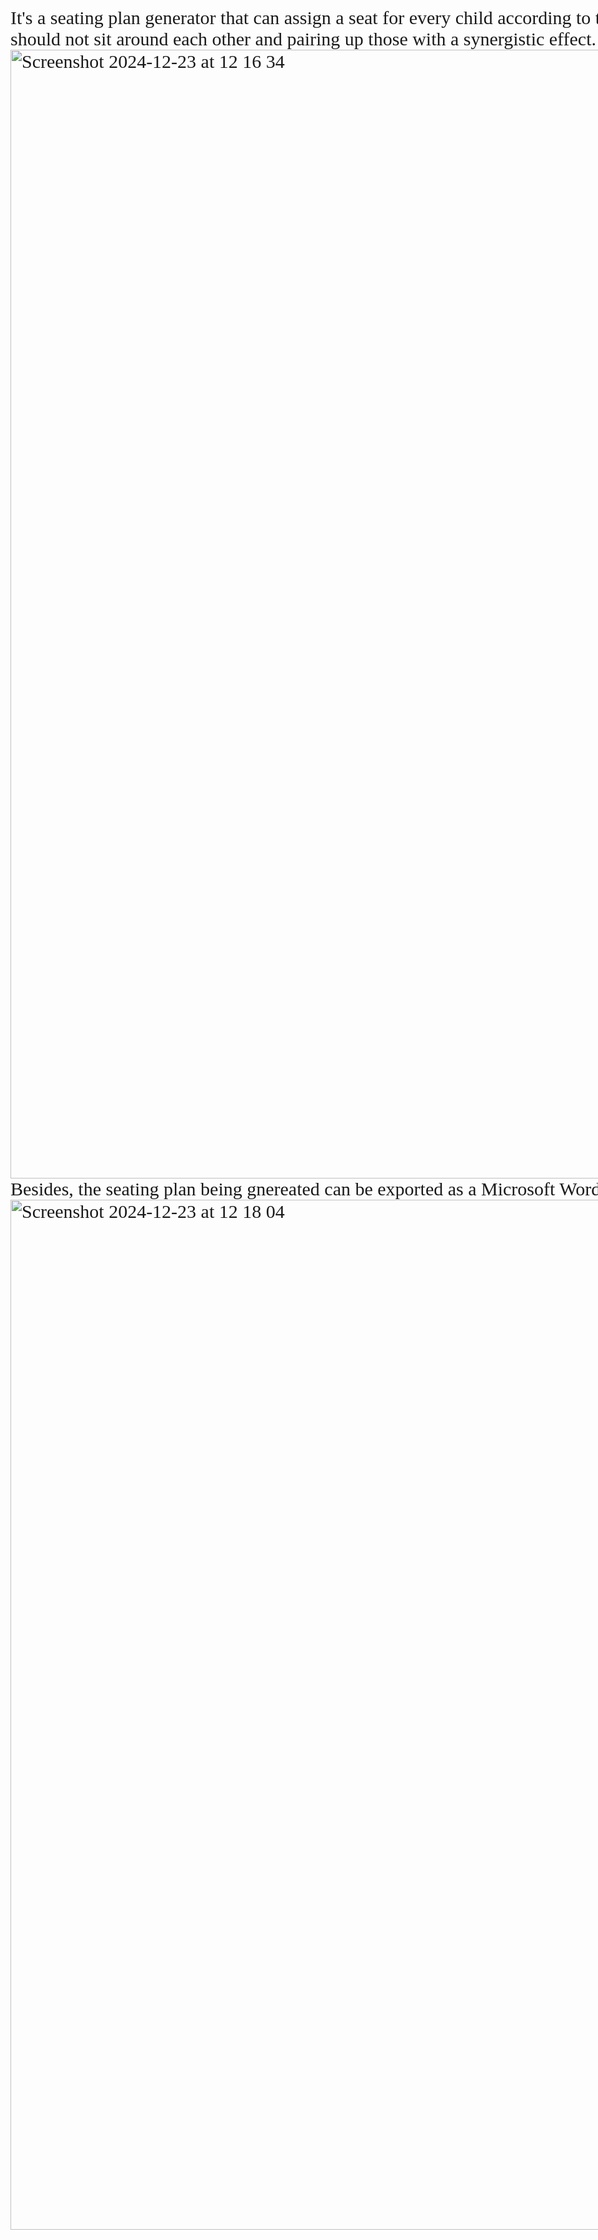 <style>
  body {
            font-family: chalkboard;
            font-size: 30px;
            margin: 0;
            padding: 20px;
            display: flex;
            }
                </style>
                <body>
It's a seating plan generator that can assign a seat for every child according to their height. 
There are more functions, such as separating students who should not sit around each other and pairing up those with a synergistic effect.
<img width="1806" alt="Screenshot 2024-12-23 at 12 16 34" src="https://github.com/user-attachments/assets/b4c9faa5-e8dd-4df0-be9e-7843ede9634b" />
Besides, the seating plan being gnereated can be exported as a Microsoft Word document.
<img width="1648" alt="Screenshot 2024-12-23 at 12 18 04" src="https://github.com/user-attachments/assets/530dc2e4-dfa2-4eed-ae89-7de1e13304a8" />
</body>

